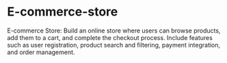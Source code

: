# E-commerce-store
E-commerce Store: Build an online store where users can browse products, add them to a cart, and complete the checkout process. 
Include features such as user registration, product search and filtering, payment integration, and order management.
